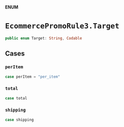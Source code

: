 **ENUM**

# `EcommercePromoRule3.Target`

```swift
public enum Target: String, Codable
```

## Cases
### `perItem`

```swift
case perItem = "per_item"
```

### `total`

```swift
case total
```

### `shipping`

```swift
case shipping
```
